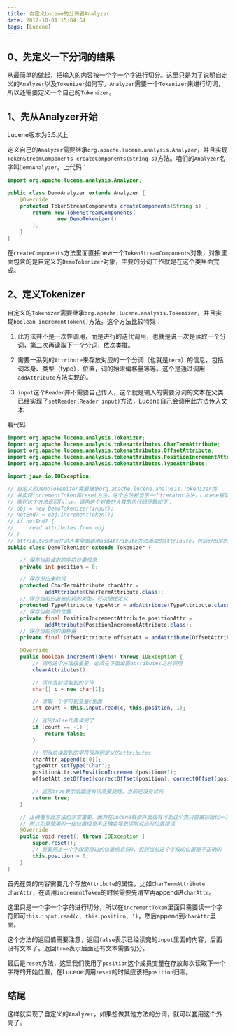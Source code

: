 ```yaml
---
title: 自定义Lucene的分词器Analyzer
date: 2017-10-01 15:04:54
tags: [Lucene]
---
```


## 0、先定义一下分词的结果

从最简单的做起，把输入的内容按一个字一个字进行切分。这里只是为了说明自定义的`Analyzer`以及`Tokenizer`如何写。`Analyzer`需要一个`Tokenizer`来进行切词，所以还需要定义一个自己的`Tokenizer`。

## 1、先从Analyzer开始

Lucene版本为5.5以上

定义自己的`Analyzer`需要继承`org.apache.lucene.analysis.Analyzer`，并且实现`TokenStreamComponents createComponents(String s)`方法。咱们的`Analyzer`名字叫`DemoAnalyzer`。上代码：

```java
import org.apache.lucene.analysis.Analyzer;

public class DemoAnalyzer extends Analyzer {
    @Override
    protected TokenStreamComponents createComponents(String s) {
        return new TokenStreamComponents(
                new DemoTokenizer()
        );
    }
}
```

在`createComponents`方法里面直接new一个`TokenStreamComponents`对象，对象里面包含的是自定义的`DemoTokenizer`对象，主要的分词工作就是在这个类里面完成。

## 2、定义Tokenizer

自定义的`Tokenizer`需要继承`org.apache.lucene.analysis.Tokenizer`，并且实现`boolean incrementToken()`方法。这个方法比较特殊：

1. 此方法并不是一次性调用，而是进行的迭代调用，也就是说一次是读取一个分词，第二次再读取下一个分词，依次类推。

2. 需要一系列的`Attribute`来存放对应的一个分词（也就是`term`）的信息，包括词本身、类型（type），位置，词的始末偏移量等等。这个是通过调用`addAttribute`方法实现的。

3. `input`这个`Reader`并不需要自己传入，这个就是输入的需要分词的文本在父类已经实现了`setReader(Reader input)`方法，Lucene自己会调用此方法传入文本

看代码

```java
import org.apache.lucene.analysis.Tokenizer;
import org.apache.lucene.analysis.tokenattributes.CharTermAttribute;
import org.apache.lucene.analysis.tokenattributes.OffsetAttribute;
import org.apache.lucene.analysis.tokenattributes.PositionIncrementAttribute;
import org.apache.lucene.analysis.tokenattributes.TypeAttribute;

import java.io.IOException;

// 自定义的DemoTokenizer需要继承org.apache.lucene.analysis.Tokenizer类
// 并实现incrementToken和reset方法，这个方法相当于一个iterator方法，Lucene框架会不停的调用这个方法
// 直到这个方法返回false。调用这个对象的大致的伪代码逻辑如下：
// obj = new DemoTokenizer(input);
// notEnd? = obj.incrementToken();
// if notEnd? {
//     read attributes from obj
// }
// attributes表示在这人类里面调用addAttribute方法添加的attribute，包括分出来的词，类型，位置等等
public class DemoTokenizer extends Tokenizer {

    // 保存当前读取的字符位置信息
    private int position = 0;

    // 保存分出来的词
    protected CharTermAttribute charAttr =
            addAttribute(CharTermAttribute.class);
    // 保存当前分出来的词的类型，可以随便定义
    protected TypeAttribute typeAttr = addAttribute(TypeAttribute.class);
    // 保存当前词的位置
    private final PositionIncrementAttribute positionAttr =
            addAttribute(PositionIncrementAttribute.class);
    // 保存当前词的偏移量
    private final OffsetAttribute offsetAtt = addAttribute(OffsetAttribute.class);

    @Override
    public boolean incrementToken() throws IOException {
        // 调用这个方法很重要，必须在下面设置attributes之前调用
        clearAttributes();

        // 保存当前读取到的字符
        char[] c = new char[1];

        // 读取一个字符到变量c里面
        int count = this.input.read(c, this.position, 1);

        // 返回false代表读完了
        if (count == -1) {
            return false;
        }

        // 把当前读取到的字符保存到定义的attributes
        charAttr.append(c[0]);
        typeAttr.setType("Char");
        positionAttr.setPositionIncrement(position+1);
        offsetAtt.setOffset(correctOffset(position), correctOffset(position+1));

        // 返回true表示后面还有词需要处理，当前还没有读完
        return true;
    }

    // 正确覆写此方法也非常重要，因为在Lucene框架外面很有可能这个类只会被初始化一次
    // 所以如果使用的一些位置信息不正确会导致读取对应的位置错误
    @Override
    public void reset() throws IOException {
        super.reset();
        // 需要把上一个字段使用过的位置信息归0，否则当前这个字段的位置是不正确的
        this.position = 0;
    }
}
```

首先在类的内容需要几个存放`Attribute`的属性，比如`CharTermAttribute charAttr`，在调用`incrementToken`的时候需要先清空再append进`charAttr`。

这里只是一个字一个字的进行切分，所以在`incrementToken`里面只需要读一个字符即可`this.input.read(c, this.position, 1)`，然后append到`charAttr`里面。

这个方法的返回值需要注意，返回`false`表示已经读完的`input`里面的内容，后面没有文本了。返回`true`表示后面还有文本需要切分。

最后是`reset`方法，这里我们使用了`position`这个成员变量在存放每次读取下一个字符的开始位置，在Lucene调用`reset`的时候应该把`position`归零。

## 结尾

这样就实现了自定义的`Analyzer`，如果想做其他方法的分词，就可以套用这个外壳了。
